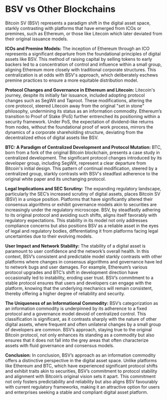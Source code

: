 # BSV vs Other Blockchains

Bitcoin SV (BSV) represents a paradigm shift in the digital asset space, starkly contrasting with platforms that have emerged from ICOs or premines, such as Ethereum, or those like Litecoin which later deviated from their original issuance models.

**ICOs and Premine Models:** The inception of Ethereum through an ICO represents a significant departure from the foundational principles of digital assets like BSV. This method of raising capital by selling tokens to early backers led to a concentration of control and influence within a small group, aligning Ethereum more closely with traditional corporate structures. This centralization is at odds with BSV's approach, which deliberately eschews premine practices to ensure a more equitable distribution model.

**Protocol Changes and Governance in Ethereum and Litecoin:** Litecoin's journey, despite its initially fair issuance, included adopting protocol changes such as SegWit and Taproot. These modifications, altering the core protocol, steered Litecoin away from the original "set in stone" philosophy, undermining its status as an information commodity. Ethereum’s transition to Proof of Stake (PoS) further entrenched its positioning within a security framework. Under PoS, the expectation of dividend-like returns from nodes, without the foundational proof of work process, mirrors the dynamics of a corporate shareholding structure, deviating from the decentralized ethos of digital assets like BSV.

**BTC: A Paradigm of Centralized Development and Protocol Mutation:** BTC, born from a fork of the original Bitcoin blockchain, presents a case study in centralized development. The significant protocol changes introduced by its developer group, including SegWit, represent a clear departure from Bitcoin's initial design. This pattern of continual modification, steered by a centralized group, starkly contrasts with BSV's steadfast adherence to the original white paper and its unchanging protocol.

**Legal Implications and SEC Scrutiny:** The expanding regulatory landscape, particularly the SEC’s increased scrutiny of digital assets, places Bitcoin SV (BSV) in a unique position. Platforms that have significantly altered their consensus algorithms or exhibit governance models akin to securities are increasingly under the regulatory microscope. BSV, by steadfastly adhering to its original protocol and avoiding such shifts, aligns itself favorably with regulatory expectations. This stability in its model not only addresses compliance concerns but also positions BSV as a reliable asset in the eyes of legal and regulatory bodies, differentiating it from platforms facing legal uncertainties due to their evolving models.

**User Impact and Network Stability:** The stability of a digital asset is paramount to user confidence and the network’s overall health. In this context, BSV’s consistent and predictable model starkly contrasts with other platforms where changes in consensus algorithms and governance have led to network bugs and user damages. For example, Ethereum’s various protocol upgrades and BTC’s shift in development direction have occasionally led to instability, eroding user trust. BSV’s commitment to a stable protocol ensures that users and developers can engage with the platform, knowing that the underlying mechanics will remain consistent, thereby offering a higher degree of reliability and security.

**The Uniqueness of an Informational Commodity:** BSV’s categorization as an information commodity is underpinned by its adherence to a fixed protocol and a governance model devoid of centralized control. This classification is significant, as it contrasts sharply with the nature of other digital assets, where frequent and often unilateral changes by a small group of developers are common. BSV’s approach, staying true to the original Bitcoin protocol, not only enhances its standing as a commodity but also ensures that it does not fall into the grey areas that often characterize assets with fluid governance and consensus models.

**Conclusion:** In conclusion, BSV’s approach as an information commodity offers a distinctive perspective in the digital asset space. Unlike platforms like Ethereum and BTC, which have experienced significant protocol shifts and exhibit traits akin to securities, BSV’s commitment to protocol stability and alignment with Bitcoin’s original vision sets it apart. This commitment not only fosters predictability and reliability but also aligns BSV favourably with current regulatory frameworks, making it an attractive option for users and enterprises seeking a stable and compliant digital asset platform.
